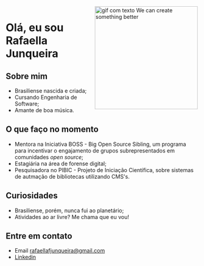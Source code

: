 <img align = 'right' alt = "gif com texto We can create something better" src = "https://media.giphy.com/media/xUA7bajF5iamxgXkK4/giphy.gif" width = "270"/>

# Olá, eu sou  Rafaella Junqueira

## Sobre mim
- Brasiliense nascida e criada;
- Cursando Engenharia de Software;
- Amante de boa música.

## O que faço no momento
- Mentora na Iniciativa BOSS - Big Open Source Sibling, um programa para incentivar o engajamento de grupos subrepresentados em comunidades _open source_;
- Estagiária na área de forense digital;
- Pesquisadora no PIBIC - Projeto de Iniciação Científica, sobre sistemas de autmação de bibliotecas utilizando CMS's.

## Curiosidades
- Brasiliense, porém, nunca fui ao planetário;
- Atividades ao ar livre? Me chama que eu vou!

## Entre em contato
- Email rafaellafjunqueira@gmail.com
- [Linkedin](https://www.linkedin.com/in/junqueira-rafaella/)


